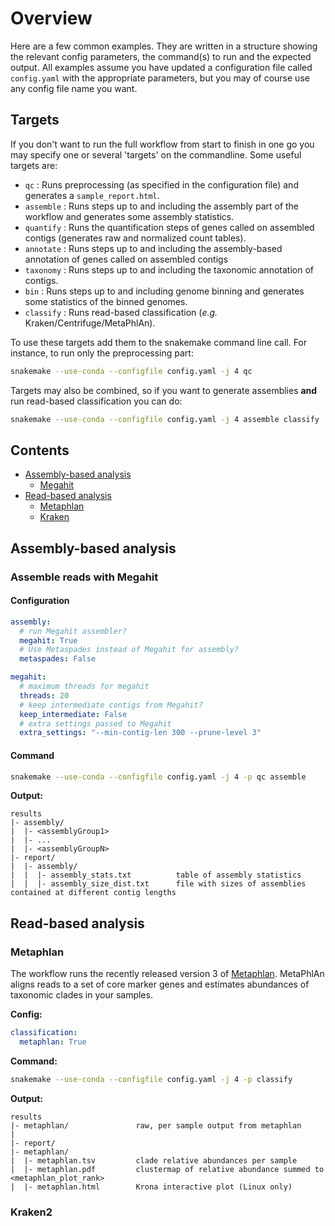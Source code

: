 # Overview
Here are a few common examples. They are written in a structure showing the relevant config parameters, the command(s) to run and the expected output. All examples assume you have updated a configuration file called `config.yaml` with the appropriate parameters, but you may of course use any config file name you want.

## Targets
If you don't want to run the full workflow from start to finish in one go you may specify one or several 'targets' on the commandline. Some useful targets are:

- `qc` : Runs preprocessing (as specified in the configuration file) and generates a `sample_report.html`.
- `assemble` : Runs steps up to and including the assembly part of the workflow and generates some assembly statistics.
- `quantify` : Runs the quantification steps of genes called on assembled contigs (generates raw and normalized count tables).
- `annotate` : Runs steps up to and including the assembly-based annotation of genes called on assembled contigs
- `taxonomy` : Runs steps up to and including the taxonomic annotation of contigs.
- `bin` : Runs steps up to and including genome binning and generates some statistics of the binned genomes.
- `classify` : Runs read-based classification (_e.g._ Kraken/Centrifuge/MetaPhlAn).

To use these targets add them to the snakemake command line call. For instance, to run only the preprocessing part:

```bash
snakemake --use-conda --configfile config.yaml -j 4 qc
```

Targets may also be combined, so if you want to generate assemblies **and** run read-based classification you can do:

```bash
snakemake --use-conda --configfile config.yaml -j 4 assemble classify
```

## Contents

- [Assembly-based analysis](#assembly-based-analysis)
  - [Megahit](#assemble-reads-with-megahit)
- [Read-based analysis](#read-based-analysis)
  - [Metaphlan](#metaphlan)
  - [Kraken](#kraken2)

## Assembly-based analysis

### Assemble reads with Megahit

#### Configuration
```yaml
assembly:
  # run Megahit assembler?
  megahit: True
  # Use Metaspades instead of Megahit for assembly?
  metaspades: False

megahit:
  # maximum threads for megahit
  threads: 20
  # keep intermediate contigs from Megahit?
  keep_intermediate: False
  # extra settings passed to Megahit
  extra_settings: "--min-contig-len 300 --prune-level 3"
```

#### Command
```bash
snakemake --use-conda --configfile config.yaml -j 4 -p qc assemble
```

**Output:**
```
results
|- assembly/               
|  |- <assemblyGroup1>
|  |- ...
|  |- <assemblyGroupN>
|- report/
|  |- assembly/
|  |  |- assembly_stats.txt          table of assembly statistics         
|  |  |- assembly_size_dist.txt      file with sizes of assemblies contained at different contig lengths
```

## Read-based analysis

### Metaphlan

The workflow runs the recently released version 3 of [Metaphlan](https://github.com/biobakery/MetaPhlAn). MetaPhlAn aligns reads to a set of core marker genes and estimates abundances of taxonomic clades in your samples. 

**Config:**
```yaml
classification:
  metaphlan: True
```

**Command:**

```bash
snakemake --use-conda --configfile config.yaml -j 4 -p classify
```

**Output:**
```
results
|- metaphlan/               raw, per sample output from metaphlan 
|
|- report/
|- metaphlan/               
|  |- metaphlan.tsv         clade relative abundances per sample
|  |- metaphlan.pdf         clustermap of relative abundance summed to <metaphlan_plot_rank>
|  |- metaphlan.html        Krona interactive plot (Linux only)
```

### Kraken2
